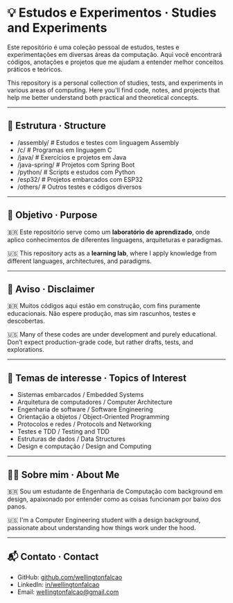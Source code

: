# 💡 Estudos e Experimentos · Studies and Experiments

Este repositório é uma coleção pessoal de estudos, testes e experimentações em diversas áreas da computação. Aqui você encontrará códigos, anotações e projetos que me ajudam a entender melhor conceitos práticos e teóricos.

This repository is a personal collection of studies, tests, and experiments in various areas of computing. Here you'll find code, notes, and projects that help me better understand both practical and theoretical concepts.

---

## 📁  Estrutura · Structure

- /assembly/ # Estudos e testes com linguagem Assembly
- /c/ # Programas em linguagem C
- /java/ # Exercícios e projetos em Java
- /java-spring/ # Projetos com Spring Boot
- /python/ # Scripts e estudos com Python
- /esp32/ # Projetos embarcados com ESP32
- /others/ # Outros testes e códigos diversos

---

## 🎯 Objetivo · Purpose

🇧🇷 Este repositório serve como um **laboratório de aprendizado**, onde aplico conhecimentos de diferentes linguagens, arquiteturas e paradigmas.

🇺🇸 This repository acts as a **learning lab**, where I apply knowledge from different languages, architectures, and paradigms.

---

## 🚧 Aviso · Disclaimer

🇧🇷 Muitos códigos aqui estão em construção, com fins puramente educacionais. Não espere produção, mas sim rascunhos, testes e descobertas.

🇺🇸 Many of these codes are under development and purely educational. Don’t expect production-grade code, but rather drafts, tests, and explorations.

---

## 🧠 Temas de interesse · Topics of Interest

- Sistemas embarcados / Embedded Systems
- Arquitetura de computadores / Computer Architecture
- Engenharia de software / Software Engineering
- Orientação a objetos / Object-Oriented Programming
- Protocolos e redes / Protocols and Networking
- Testes e TDD / Testing and TDD
- Estruturas de dados / Data Structures
- Design e computação / Design and Computing

---

## 🙋‍♂️ Sobre mim · About Me

🇧🇷 Sou um estudante de Engenharia de Computação com background em design, apaixonado por entender como as coisas funcionam por baixo dos panos.

🇺🇸 I'm a Computer Engineering student with a design background, passionate about understanding how things work under the hood.

---

## 📬 Contato · Contact

- GitHub: [github.com/wellingtonfalcao](https://github.com/wellingtonfalcao)
- LinkedIn: [in/wellingtonfalcao](https://www.linkedin.com/in/wellingtonfalcao/)
- Email: wellingtonfalcao@gmail.com
